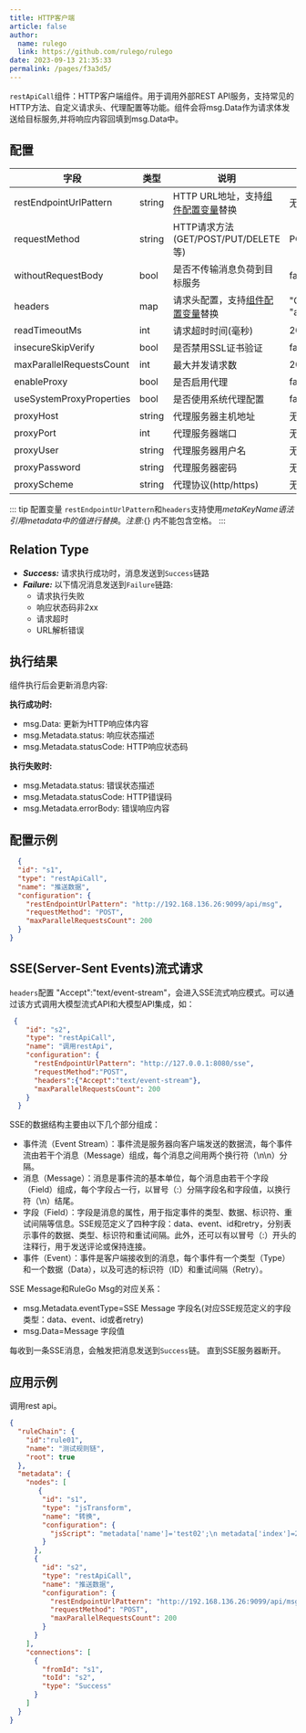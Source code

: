```yaml
---
title: HTTP客户端
article: false
author: 
  name: rulego
  link: https://github.com/rulego/rulego
date: 2023-09-13 21:35:33
permalink: /pages/f3a3d5/
---
```

`restApiCall`组件：HTTP客户端组件。用于调用外部REST API服务，支持常见的HTTP方法、自定义请求头、代理配置等功能。组件会将msg.Data作为请求体发送给目标服务,并将响应内容回填到msg.Data中。

## 配置

| 字段                        | 类型     | 说明                                                | 默认值                                |
|---------------------------|--------|---------------------------------------------------|------------------------------------|
| restEndpointUrlPattern    | string | HTTP URL地址，支持[组件配置变量](/pages/baa05c/)替换          | 无                                  |
| requestMethod             | string | HTTP请求方法(GET/POST/PUT/DELETE等)                    | POST                               |
| withoutRequestBody        | bool   | 是否不传输消息负荷到目标服务                                   | false                              |
| headers                   | map    | 请求头配置，支持[组件配置变量](/pages/baa05c/)替换               | "Content-Type": "application/json" |
| readTimeoutMs            | int    | 请求超时时间(毫秒)                                        | 2000                               |
| insecureSkipVerify       | bool   | 是否禁用SSL证书验证 <Badge text="v0.27.0+"/>              | false                              |
| maxParallelRequestsCount | int    | 最大并发请求数                                           | 200                                |
| enableProxy              | bool   | 是否启用代理                                            | false                              |
| useSystemProxyProperties | bool   | 是否使用系统代理配置                                        | false                              |
| proxyHost                | string | 代理服务器主机地址                                         | 无                                  |
| proxyPort                | int    | 代理服务器端口                                           | 无                                  |
| proxyUser                | string | 代理服务器用户名                                          | 无                                  |
| proxyPassword            | string | 代理服务器密码                                           | 无                                  |
| proxyScheme              | string | 代理协议(http/https)                                  | 无                                  |

::: tip 配置变量
`restEndpointUrlPattern`和`headers`支持使用${metaKeyName}语法引用metadata中的值进行替换。注意:${} 内不能包含空格。
:::

## Relation Type

- ***Success:*** 请求执行成功时，消息发送到`Success`链路
- ***Failure:*** 以下情况消息发送到`Failure`链路:
  - 请求执行失败
  - 响应状态码非2xx
  - 请求超时
  - URL解析错误

## 执行结果

组件执行后会更新消息内容:

**执行成功时:**
- msg.Data: 更新为HTTP响应体内容
- msg.Metadata.status: 响应状态描述
- msg.Metadata.statusCode: HTTP响应状态码

**执行失败时:**
- msg.Metadata.status: 错误状态描述
- msg.Metadata.statusCode: HTTP错误码
- msg.Metadata.errorBody: 错误响应内容
  
## 配置示例

```json
  {
  "id": "s1",
  "type": "restApiCall",
  "name": "推送数据",
  "configuration": {
    "restEndpointUrlPattern": "http://192.168.136.26:9099/api/msg",
    "requestMethod": "POST",
    "maxParallelRequestsCount": 200
  }
}
```

## SSE(Server-Sent Events)流式请求

`headers`配置 "Accept":"text/event-stream"，会进入SSE流式响应模式。可以通过该方式调用大模型流式API和大模型API集成，如：
```json
 {
    "id": "s2",
    "type": "restApiCall",
    "name": "调用restApi",
    "configuration": {
      "restEndpointUrlPattern": "http://127.0.0.1:8080/sse",
      "requestMethod":"POST",
      "headers":{"Accept":"text/event-stream"},
      "maxParallelRequestsCount": 200
    }
  }
```

SSE的数据结构主要由以下几个部分组成：
- 事件流（Event Stream）：事件流是服务器向客户端发送的数据流，每个事件流由若干个消息（Message）组成，每个消息之间用两个换行符（\n\n）分隔。
- 消息（Message）：消息是事件流的基本单位，每个消息由若干个字段（Field）组成，每个字段占一行，以冒号（:）分隔字段名和字段值，以换行符（\n）结尾。
- 字段（Field）：字段是消息的属性，用于指定事件的类型、数据、标识符、重试间隔等信息。SSE规范定义了四种字段：data、event、id和retry，分别表示事件的数据、类型、标识符和重试间隔。此外，还可以有以冒号（:）开头的注释行，用于发送评论或保持连接。
- 事件（Event）：事件是客户端接收到的消息，每个事件有一个类型（Type）和一个数据（Data），以及可选的标识符（ID）和重试间隔（Retry）。

SSE Message和RuleGo Msg的对应关系：
- msg.Metadata.eventType=SSE Message 字段名(对应SSE规范定义的字段类型：data、event、id或者retry)
- msg.Data=Message 字段值
  
每收到一条SSE消息，会触发把消息发送到`Success`链。 直到SSE服务器断开。

## 应用示例

调用rest api。

```json
{
  "ruleChain": {
    "id":"rule01",
    "name": "测试规则链",
    "root": true
  },
  "metadata": {
    "nodes": [
       {
        "id": "s1",
        "type": "jsTransform",
        "name": "转换",
        "configuration": {
          "jsScript": "metadata['name']='test02';\n metadata['index']=22;\n msg['addField']='addValue2'; return {'msg':msg,'metadata':metadata,'msgType':msgType};"
        }
      },
      {
        "id": "s2",
        "type": "restApiCall",
        "name": "推送数据",
        "configuration": {
          "restEndpointUrlPattern": "http://192.168.136.26:9099/api/msg",
          "requestMethod": "POST",
          "maxParallelRequestsCount": 200
        }
      }
    ],
    "connections": [
      {
        "fromId": "s1",
        "toId": "s2",
        "type": "Success"
      }
    ]
  }
}
```